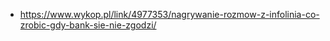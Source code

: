 - https://www.wykop.pl/link/4977353/nagrywanie-rozmow-z-infolinia-co-zrobic-gdy-bank-sie-nie-zgodzi/
